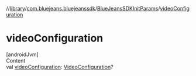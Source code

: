 //[library](../../../index.md)/[com.bluejeans.bluejeanssdk](../index.md)/[BlueJeansSDKInitParams](index.md)/[videoConfiguration](video-configuration.md)



# videoConfiguration  
[androidJvm]  
Content  
val [videoConfiguration](video-configuration.md): [VideoConfiguration](../-video-configuration/index.md)?  



